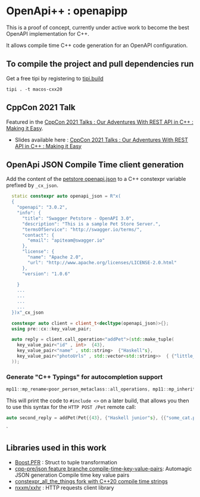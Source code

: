 # OpenApi++ : openapipp
This is a proof of concept, currently under active work to become the best OpenAPI implementation for C++.

It allows compile time C++ code generation for an OpenAPI configuration.


## To compile the project and pull dependencies run 
Get a free tipi by registering to [tipi.build](https://tipi.build)
```
tipi . -t macos-cxx20
```  

## CppCon 2021 Talk
Featured in the [CppCon 2021 Talks : Our Adventures With REST API in C++ : Making it Easy](https://cppcon2021.sched.com/event/nvCg/our-adventures-with-rest-api-in-c-making-it-easy?iframe=no).

  * Slides available here : [CppCon 2021 Talks : Our Adventures With REST API in C++ : Making it Easy](./tipi-CppCon2021-OurAdventureWithRESTApiInCpp.pdf)



## OpenApi JSON Compile Time client generation
Add the content of the [petstore openapi.json](https://petstore3.swagger.io/) to a C++ constexpr variable prefixed by `_cx_json`.

```cpp
  static constexpr auto openapi_json = R"x( 
  {
    "openapi": "3.0.2",
    "info": {
      "title": "Swagger Petstore - OpenAPI 3.0",
      "description": "This is a sample Pet Store Server.",
      "termsOfService": "http://swagger.io/terms/",
      "contact": {
        "email": "apiteam@swagger.io"
      },
      "license": {
        "name": "Apache 2.0",
        "url": "http://www.apache.org/licenses/LICENSE-2.0.html"
      },
      "version": "1.0.6"
      
    }
    ...
    ...
    ...
    ...
  })x"_cx_json

  constexpr auto client = client_t<decltype(openapi_json)>{};
  using pre::cx::key_value_pair;

  auto reply = client.call_operation<"addPet">(std::make_tuple(
    key_value_pair<"id" , int>  {43},
    key_value_pair<"name" , std::string>  {"Haskell"s},
    key_value_pair<"photoUrls" , std::vector<std::string>>  { {"little_cat.png"s} }
  ));
```

### Generate "C++ Typings" for autocompletion support
```cpp
mp11::mp_rename<poor_person_metaclass::all_operations, mp11::mp_inherit> print_code{};
```

This will print the code to `#include <>` on a later build, that allows you then to use this syntax for the `HTTP POST /Pet` remote call: 
```cpp
auto second_reply = addPet(Pet{{43}, {"Haskell junior"s}, {{"some_cat.png"}} }); 
```

`
## Libraries used in this work
  * [Boost.PFR](https://github.com/boostorg/pfr) : Struct to tuple transformation
  * [cpp-pre/json feature branche compile-time-key-value-pairs](https://github.com/cpp-pre/json/tree/feature/compile-time-key-value-pairs): Automagic JSON generation Compile time key value pairs
  * [constexpr_all_the_things fork with C++20 compile time strings]("https://github.com/tipi-build/constexpr_all_the_things")
  * [nxxm/xxhr](https://nxxm.github.io/xxhr) : HTTP requests client library